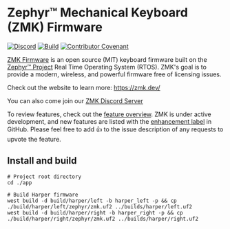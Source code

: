 # Zephyr™ Mechanical Keyboard (ZMK) Firmware

[![Discord](https://img.shields.io/discord/719497620560543766)](https://zmk.dev/community/discord/invite)
[![Build](https://github.com/zmkfirmware/zmk/workflows/Build/badge.svg)](https://github.com/zmkfirmware/zmk/actions)
[![Contributor Covenant](https://img.shields.io/badge/Contributor%20Covenant-v2.0%20adopted-ff69b4.svg)](CODE_OF_CONDUCT.md)

[ZMK Firmware](https://zmk.dev/) is an open source (MIT) keyboard firmware built on the [Zephyr™ Project](https://www.zephyrproject.org/) Real Time Operating System (RTOS). ZMK's goal is to provide a modern, wireless, and powerful firmware free of licensing issues.

Check out the website to learn more: https://zmk.dev/

You can also come join our [ZMK Discord Server](https://zmk.dev/community/discord/invite)

To review features, check out the [feature overview](https://zmk.dev/docs/). ZMK is under active development, and new features are listed with the [enhancement label](https://github.com/zmkfirmware/zmk/issues?q=is%3Aissue+is%3Aopen+label%3Aenhancement) in GitHub. Please feel free to add 👍 to the issue description of any requests to upvote the feature.


## Install and build

```
# Project root directory
cd ./app

# Build Harper firmware
west build -d build/harper/left -b harper_left -p && cp ./build/harper/left/zephyr/zmk.uf2 ../builds/harper/left.uf2
west build -d build/harper/right -b harper_right -p && cp ./build/harper/right/zephyr/zmk.uf2 ../builds/harper/right.uf2
```